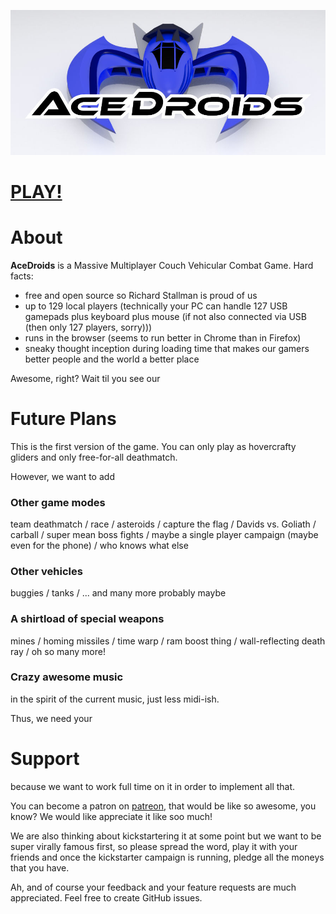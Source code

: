 ![AceDroids banner](/media/images/banner.jpg)

# [PLAY!](https://aceholecousins.github.io/acedroids/)

# About

__AceDroids__ is a Massive Multiplayer Couch Vehicular Combat Game. Hard facts:

* free and open source so Richard Stallman is proud of us
* up to 129 local players (technically your PC can handle 127 USB gamepads plus keyboard plus mouse (if not also connected via USB (then only 127 players, sorry)))
* runs in the browser (seems to run better in Chrome than in Firefox)
* sneaky thought inception during loading time that makes our gamers better people and the world a better place

Awesome, right? Wait til you see our

# Future Plans

This is the first version of the game. You can only play as hovercrafty gliders and only free-for-all deathmatch.

However, we want to add

### Other game modes

team deathmatch / race / asteroids / capture the flag / Davids vs. Goliath / carball / super mean boss fights / maybe a single player campaign (maybe even for the phone) / who knows what else

### Other vehicles

buggies / tanks / ... and many more probably maybe

### A shirtload of special weapons

mines / homing missiles / time warp / ram boost thing / wall-reflecting death ray / oh so many more!

### Crazy awesome music

in the spirit of the current music, just less midi-ish.

Thus, we need your

# Support

because we want to work full time on it in order to implement all that.

You can become a patron on [patreon](https://www.patreon.com/aceholecousins), that would be like so awesome, you know? We would like appreciate it like soo much!

We are also thinking about kickstartering it at some point but we want to be super virally famous first, so please spread the word, play it with your friends and once the kickstarter campaign is running, pledge all the moneys that you have.

Ah, and of course your feedback and your feature requests are much appreciated. Feel free to create GitHub issues.
